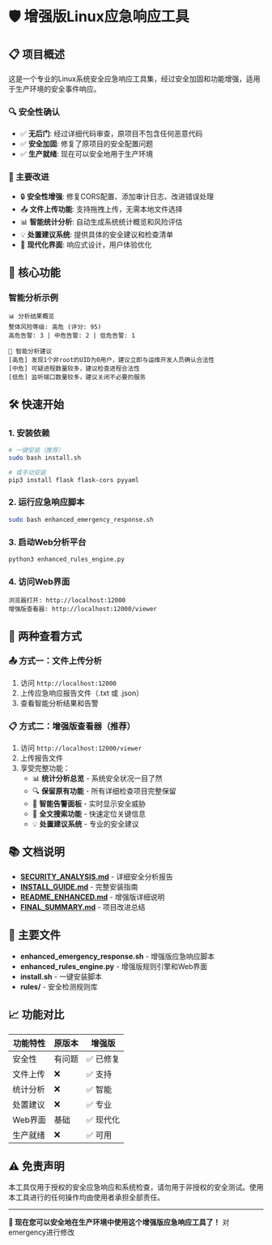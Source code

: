 # 🛡️ 增强版Linux应急响应工具

## 📋 项目概述

这是一个专业的Linux系统安全应急响应工具集，经过安全加固和功能增强，适用于生产环境的安全事件响应。

### 🔍 安全性确认
- ✅ **无后门**: 经过详细代码审查，原项目不包含任何恶意代码
- ✅ **安全加固**: 修复了原项目的安全配置问题
- ✅ **生产就绪**: 现在可以安全地用于生产环境

### 🚀 主要改进
- 🔒 **安全性增强**: 修复CORS配置、添加审计日志、改进错误处理
- 📤 **文件上传功能**: 支持拖拽上传，无需本地文件选择
- 📊 **智能统计分析**: 自动生成系统统计概览和风险评估
- 💡 **处置建议系统**: 提供具体的安全建议和检查清单
- 🎨 **现代化界面**: 响应式设计，用户体验优化

## 🎯 核心功能

### 智能分析示例
```
📊 分析结果概览
整体风险等级: 高危 (评分: 95)
高危告警: 3 | 中危告警: 2 | 低危告警: 1

🎯 智能分析建议
[高危] 发现1个非root的UID为0用户，建议立即与运维开发人员确认合法性
[中危] 可疑进程数量较多，建议检查进程合法性
[低危] 监听端口数量较多，建议关闭不必要的服务
```

## 🛠️ 快速开始

### 1. 安装依赖
```bash
# 一键安装（推荐）
sudo bash install.sh

# 或手动安装
pip3 install flask flask-cors pyyaml
```

### 2. 运行应急响应脚本
```bash
sudo bash enhanced_emergency_response.sh
```

### 3. 启动Web分析平台
```bash
python3 enhanced_rules_engine.py
```

### 4. 访问Web界面
```
浏览器打开: http://localhost:12000
增强版查看器: http://localhost:12000/viewer
```

## 🎯 两种查看方式

### 📤 方式一：文件上传分析
1. 访问 `http://localhost:12000`
2. 上传应急响应报告文件（.txt 或 .json）
3. 查看智能分析结果和告警

### 📋 方式二：增强版查看器（推荐）
1. 访问 `http://localhost:12000/viewer`
2. 上传报告文件
3. 享受完整功能：
   - 📊 **统计分析总览** - 系统安全状况一目了然
   - 🔍 **保留原有功能** - 所有详细检查项目完整保留
   - 🚨 **智能告警面板** - 实时显示安全威胁
   - 🔎 **全文搜索功能** - 快速定位关键信息
   - 💡 **处置建议系统** - 专业的安全建议

## 📚 文档说明

- **[SECURITY_ANALYSIS.md](SECURITY_ANALYSIS.md)** - 详细安全分析报告
- **[INSTALL_GUIDE.md](INSTALL_GUIDE.md)** - 完整安装指南
- **[README_ENHANCED.md](README_ENHANCED.md)** - 增强版详细说明
- **[FINAL_SUMMARY.md](FINAL_SUMMARY.md)** - 项目改进总结

## 🔧 主要文件

- **enhanced_emergency_response.sh** - 增强版应急响应脚本
- **enhanced_rules_engine.py** - 增强版规则引擎和Web界面
- **install.sh** - 一键安装脚本
- **rules/** - 安全检测规则库

## 📈 功能对比

| 功能特性 | 原版本 | 增强版 |
|---------|--------|--------|
| 安全性 | 有问题 | ✅ 已修复 |
| 文件上传 | ❌ | ✅ 支持 |
| 统计分析 | ❌ | ✅ 智能 |
| 处置建议 | ❌ | ✅ 专业 |
| Web界面 | 基础 | ✅ 现代化 |
| 生产就绪 | ❌ | ✅ 可用 |

## ⚠️ 免责声明

本工具仅用于授权的安全应急响应和系统检查，请勿用于非授权的安全测试。使用本工具进行的任何操作均由使用者承担全部责任。

---

**🎉 现在您可以安全地在生产环境中使用这个增强版应急响应工具了！**
对emergency进行修改
